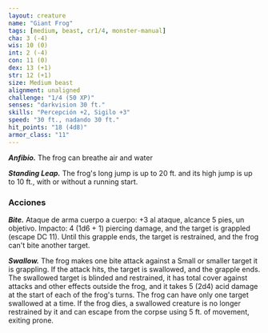 ```yaml
---
layout: creature
name: "Giant Frog"
tags: [medium, beast, cr1/4, monster-manual]
cha: 3 (-4)
wis: 10 (0)
int: 2 (-4)
con: 11 (0)
dex: 13 (+1)
str: 12 (+1)
size: Medium beast
alignment: unaligned
challenge: "1/4 (50 XP)"
senses: "darkvision 30 ft."
skills: "Percepción +2, Sigilo +3"
speed: "30 ft., nadando 30 ft."
hit_points: "18 (4d8)"
armor_class: "11"
---
```


***Anfibio.*** The frog can breathe air and water

***Standing Leap.*** The frog's long jump is up to 20 ft. and its high jump is up to 10 ft., with or without a running start.

### Acciones

***Bite.*** Ataque de arma cuerpo a cuerpo: +3 al ataque, alcance 5 pies, un objetivo. Impacto: 4 (1d6 + 1) piercing damage, and the target is grappled (escape DC 11). Until this grapple ends, the target is restrained, and the frog can't bite another target.

***Swallow.*** The frog makes one bite attack against a Small or smaller target it is grappling. If the attack hits, the target is swallowed, and the grapple ends. The swallowed target is blinded and restrained, it has total cover against attacks and other effects outside the frog, and it takes 5 (2d4) acid damage at the start of each of the frog's turns. The frog can have only one target swallowed at a time. If the frog dies, a swallowed creature is no longer restrained by it and can escape from the corpse using 5 ft. of movement, exiting prone.